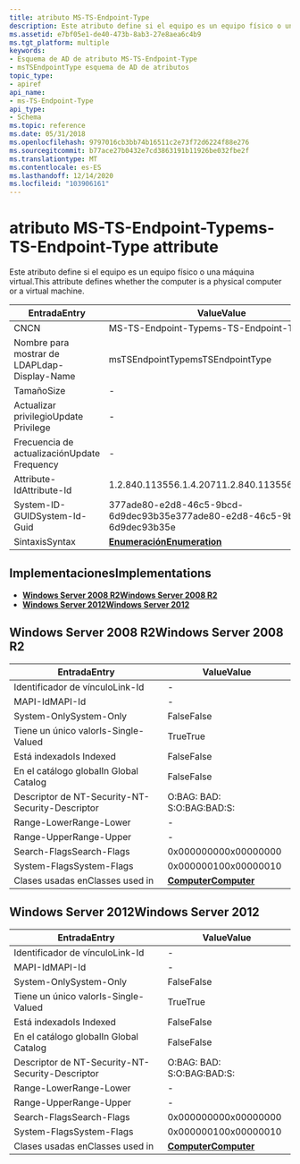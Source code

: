 ```yaml
---
title: atributo MS-TS-Endpoint-Type
description: Este atributo define si el equipo es un equipo físico o una máquina virtual.
ms.assetid: e7bf05e1-de40-473b-8ab3-27e8aea6c4b9
ms.tgt_platform: multiple
keywords:
- Esquema de AD de atributo MS-TS-Endpoint-Type
- msTSEndpointType esquema de AD de atributos
topic_type:
- apiref
api_name:
- ms-TS-Endpoint-Type
api_type:
- Schema
ms.topic: reference
ms.date: 05/31/2018
ms.openlocfilehash: 9797016cb3bb74b16511c2e73f72d6224f88e276
ms.sourcegitcommit: b77ace27b0432e7cd3863191b11926be032fbe2f
ms.translationtype: MT
ms.contentlocale: es-ES
ms.lasthandoff: 12/14/2020
ms.locfileid: "103906161"
---
```

# <a name="ms-ts-endpoint-type-attribute"></a><span data-ttu-id="af41e-105">atributo MS-TS-Endpoint-Type</span><span class="sxs-lookup"><span data-stu-id="af41e-105">ms-TS-Endpoint-Type attribute</span></span>

<span data-ttu-id="af41e-106">Este atributo define si el equipo es un equipo físico o una máquina virtual.</span><span class="sxs-lookup"><span data-stu-id="af41e-106">This attribute defines whether the computer is a physical computer or a virtual machine.</span></span>



| <span data-ttu-id="af41e-107">Entrada</span><span class="sxs-lookup"><span data-stu-id="af41e-107">Entry</span></span> | <span data-ttu-id="af41e-108">Value</span><span class="sxs-lookup"><span data-stu-id="af41e-108">Value</span></span> |
|-------------------|--------------------------------------|
| <span data-ttu-id="af41e-109">CN</span><span class="sxs-lookup"><span data-stu-id="af41e-109">CN</span></span>                | <span data-ttu-id="af41e-110">MS-TS-Endpoint-Type</span><span class="sxs-lookup"><span data-stu-id="af41e-110">ms-TS-Endpoint-Type</span></span>                  |
| <span data-ttu-id="af41e-111">Nombre para mostrar de LDAP</span><span class="sxs-lookup"><span data-stu-id="af41e-111">Ldap-Display-Name</span></span> | <span data-ttu-id="af41e-112">msTSEndpointType</span><span class="sxs-lookup"><span data-stu-id="af41e-112">msTSEndpointType</span></span>                     |
| <span data-ttu-id="af41e-113">Tamaño</span><span class="sxs-lookup"><span data-stu-id="af41e-113">Size</span></span>              | \-                                   |
| <span data-ttu-id="af41e-114">Actualizar privilegio</span><span class="sxs-lookup"><span data-stu-id="af41e-114">Update Privilege</span></span>  | \-                                   |
| <span data-ttu-id="af41e-115">Frecuencia de actualización</span><span class="sxs-lookup"><span data-stu-id="af41e-115">Update Frequency</span></span>  | \-                                   |
| <span data-ttu-id="af41e-116">Attribute-Id</span><span class="sxs-lookup"><span data-stu-id="af41e-116">Attribute-Id</span></span>      | <span data-ttu-id="af41e-117">1.2.840.113556.1.4.2071</span><span class="sxs-lookup"><span data-stu-id="af41e-117">1.2.840.113556.1.4.2071</span></span>              |
| <span data-ttu-id="af41e-118">System-ID-GUID</span><span class="sxs-lookup"><span data-stu-id="af41e-118">System-Id-Guid</span></span>    | <span data-ttu-id="af41e-119">377ade80-e2d8-46c5-9bcd-6d9dec93b35e</span><span class="sxs-lookup"><span data-stu-id="af41e-119">377ade80-e2d8-46c5-9bcd-6d9dec93b35e</span></span> |
| <span data-ttu-id="af41e-120">Sintaxis</span><span class="sxs-lookup"><span data-stu-id="af41e-120">Syntax</span></span>            | [<span data-ttu-id="af41e-121">**Enumeración**</span><span class="sxs-lookup"><span data-stu-id="af41e-121">**Enumeration**</span></span>](s-enumeration.md) |



## <a name="implementations"></a><span data-ttu-id="af41e-122">Implementaciones</span><span class="sxs-lookup"><span data-stu-id="af41e-122">Implementations</span></span>

-   [<span data-ttu-id="af41e-123">**Windows Server 2008 R2**</span><span class="sxs-lookup"><span data-stu-id="af41e-123">**Windows Server 2008 R2**</span></span>](#windows-server-2008-r2)
-   [<span data-ttu-id="af41e-124">**Windows Server 2012**</span><span class="sxs-lookup"><span data-stu-id="af41e-124">**Windows Server 2012**</span></span>](#windows-server-2012)

## <a name="windows-server-2008-r2"></a><span data-ttu-id="af41e-125">Windows Server 2008 R2</span><span class="sxs-lookup"><span data-stu-id="af41e-125">Windows Server 2008 R2</span></span>



| <span data-ttu-id="af41e-126">Entrada</span><span class="sxs-lookup"><span data-stu-id="af41e-126">Entry</span></span> | <span data-ttu-id="af41e-127">Value</span><span class="sxs-lookup"><span data-stu-id="af41e-127">Value</span></span> |
|------------------------|-------------------------------------------|
| <span data-ttu-id="af41e-128">Identificador de vínculo</span><span class="sxs-lookup"><span data-stu-id="af41e-128">Link-Id</span></span>                | \-                                        |
| <span data-ttu-id="af41e-129">MAPI-Id</span><span class="sxs-lookup"><span data-stu-id="af41e-129">MAPI-Id</span></span>                | \-                                        |
| <span data-ttu-id="af41e-130">System-Only</span><span class="sxs-lookup"><span data-stu-id="af41e-130">System-Only</span></span>            | <span data-ttu-id="af41e-131">False</span><span class="sxs-lookup"><span data-stu-id="af41e-131">False</span></span>                                     |
| <span data-ttu-id="af41e-132">Tiene un único valor</span><span class="sxs-lookup"><span data-stu-id="af41e-132">Is-Single-Valued</span></span>       | <span data-ttu-id="af41e-133">True</span><span class="sxs-lookup"><span data-stu-id="af41e-133">True</span></span>                                      |
| <span data-ttu-id="af41e-134">Está indexado</span><span class="sxs-lookup"><span data-stu-id="af41e-134">Is Indexed</span></span>             | <span data-ttu-id="af41e-135">False</span><span class="sxs-lookup"><span data-stu-id="af41e-135">False</span></span>                                     |
| <span data-ttu-id="af41e-136">En el catálogo global</span><span class="sxs-lookup"><span data-stu-id="af41e-136">In Global Catalog</span></span>      | <span data-ttu-id="af41e-137">False</span><span class="sxs-lookup"><span data-stu-id="af41e-137">False</span></span>                                     |
| <span data-ttu-id="af41e-138">Descriptor de NT-Security-</span><span class="sxs-lookup"><span data-stu-id="af41e-138">NT-Security-Descriptor</span></span> | <span data-ttu-id="af41e-139">O:BAG: BAD: S:</span><span class="sxs-lookup"><span data-stu-id="af41e-139">O:BAG:BAD:S:</span></span>                              |
| <span data-ttu-id="af41e-140">Range-Lower</span><span class="sxs-lookup"><span data-stu-id="af41e-140">Range-Lower</span></span>            | \-                                        |
| <span data-ttu-id="af41e-141">Range-Upper</span><span class="sxs-lookup"><span data-stu-id="af41e-141">Range-Upper</span></span>            | \-                                        |
| <span data-ttu-id="af41e-142">Search-Flags</span><span class="sxs-lookup"><span data-stu-id="af41e-142">Search-Flags</span></span>           | <span data-ttu-id="af41e-143">0x00000000</span><span class="sxs-lookup"><span data-stu-id="af41e-143">0x00000000</span></span>                                |
| <span data-ttu-id="af41e-144">System-Flags</span><span class="sxs-lookup"><span data-stu-id="af41e-144">System-Flags</span></span>           | <span data-ttu-id="af41e-145">0x00000010</span><span class="sxs-lookup"><span data-stu-id="af41e-145">0x00000010</span></span>                                |
| <span data-ttu-id="af41e-146">Clases usadas en</span><span class="sxs-lookup"><span data-stu-id="af41e-146">Classes used in</span></span>        | [<span data-ttu-id="af41e-147">**Computer**</span><span class="sxs-lookup"><span data-stu-id="af41e-147">**Computer**</span></span>](c-computer.md)<br/> |



## <a name="windows-server-2012"></a><span data-ttu-id="af41e-148">Windows Server 2012</span><span class="sxs-lookup"><span data-stu-id="af41e-148">Windows Server 2012</span></span>



| <span data-ttu-id="af41e-149">Entrada</span><span class="sxs-lookup"><span data-stu-id="af41e-149">Entry</span></span> | <span data-ttu-id="af41e-150">Value</span><span class="sxs-lookup"><span data-stu-id="af41e-150">Value</span></span> |
|------------------------|-------------------------------------------|
| <span data-ttu-id="af41e-151">Identificador de vínculo</span><span class="sxs-lookup"><span data-stu-id="af41e-151">Link-Id</span></span>                | \-                                        |
| <span data-ttu-id="af41e-152">MAPI-Id</span><span class="sxs-lookup"><span data-stu-id="af41e-152">MAPI-Id</span></span>                | \-                                        |
| <span data-ttu-id="af41e-153">System-Only</span><span class="sxs-lookup"><span data-stu-id="af41e-153">System-Only</span></span>            | <span data-ttu-id="af41e-154">False</span><span class="sxs-lookup"><span data-stu-id="af41e-154">False</span></span>                                     |
| <span data-ttu-id="af41e-155">Tiene un único valor</span><span class="sxs-lookup"><span data-stu-id="af41e-155">Is-Single-Valued</span></span>       | <span data-ttu-id="af41e-156">True</span><span class="sxs-lookup"><span data-stu-id="af41e-156">True</span></span>                                      |
| <span data-ttu-id="af41e-157">Está indexado</span><span class="sxs-lookup"><span data-stu-id="af41e-157">Is Indexed</span></span>             | <span data-ttu-id="af41e-158">False</span><span class="sxs-lookup"><span data-stu-id="af41e-158">False</span></span>                                     |
| <span data-ttu-id="af41e-159">En el catálogo global</span><span class="sxs-lookup"><span data-stu-id="af41e-159">In Global Catalog</span></span>      | <span data-ttu-id="af41e-160">False</span><span class="sxs-lookup"><span data-stu-id="af41e-160">False</span></span>                                     |
| <span data-ttu-id="af41e-161">Descriptor de NT-Security-</span><span class="sxs-lookup"><span data-stu-id="af41e-161">NT-Security-Descriptor</span></span> | <span data-ttu-id="af41e-162">O:BAG: BAD: S:</span><span class="sxs-lookup"><span data-stu-id="af41e-162">O:BAG:BAD:S:</span></span>                              |
| <span data-ttu-id="af41e-163">Range-Lower</span><span class="sxs-lookup"><span data-stu-id="af41e-163">Range-Lower</span></span>            | \-                                        |
| <span data-ttu-id="af41e-164">Range-Upper</span><span class="sxs-lookup"><span data-stu-id="af41e-164">Range-Upper</span></span>            | \-                                        |
| <span data-ttu-id="af41e-165">Search-Flags</span><span class="sxs-lookup"><span data-stu-id="af41e-165">Search-Flags</span></span>           | <span data-ttu-id="af41e-166">0x00000000</span><span class="sxs-lookup"><span data-stu-id="af41e-166">0x00000000</span></span>                                |
| <span data-ttu-id="af41e-167">System-Flags</span><span class="sxs-lookup"><span data-stu-id="af41e-167">System-Flags</span></span>           | <span data-ttu-id="af41e-168">0x00000010</span><span class="sxs-lookup"><span data-stu-id="af41e-168">0x00000010</span></span>                                |
| <span data-ttu-id="af41e-169">Clases usadas en</span><span class="sxs-lookup"><span data-stu-id="af41e-169">Classes used in</span></span>        | [<span data-ttu-id="af41e-170">**Computer**</span><span class="sxs-lookup"><span data-stu-id="af41e-170">**Computer**</span></span>](c-computer.md)<br/> |



 

 





